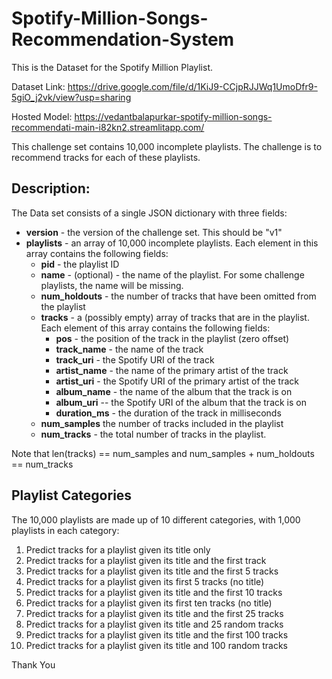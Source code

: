 # Spotify-Million-Songs-Recommendation-System
This is the Dataset for the Spotify Million Playlist.

Dataset Link: https://drive.google.com/file/d/1KiJ9-CCjpRJJWq1UmoDfr9-5giO_j2vk/view?usp=sharing

Hosted Model: https://vedantbalapurkar-spotify-million-songs-recommendati-main-i82kn2.streamlitapp.com/

This challenge set contains 10,000 incomplete playlists. The challenge is to recommend tracks for each of these playlists.

## Description:
The Data set consists of a single JSON dictionary with three fields:

   * **version** - the version of the challenge set. This should be "v1"
   * **playlists** - an array of 10,000 incomplete playlists. Each element in this array contains the following fields:
      * **pid** - the playlist ID
      * **name** - (optional) - the name of the playlist. For some challenge playlists, the name will be missing.
      * **num_holdouts** - the number of tracks that have been omitted from the playlist
      * **tracks** - a (possibly empty) array of tracks that are in the playlist. Each element of this array contains the following fields:
         * **pos** - the position of the track in the playlist (zero offset)
         * **track_name** - the name of the track
         * **track_uri** - the Spotify URI of the track
         * **artist_name** - the name of the primary artist of the track
         * **artist_uri** - the Spotify URI of the primary artist of the track
         * **album_name** - the name of the album that the track is on
         * **album_uri** -- the Spotify URI of the album that the track is on
         * **duration_ms** - the duration of the track in milliseconds
      * **num_samples** the number of tracks included in the playlist
      * **num_tracks** - the total number of tracks in the playlist.

  Note that len(tracks) == num\_samples and num\_samples + num\_holdouts == num\_tracks

## Playlist Categories
The 10,000 playlists are made up of 10 different categories, with 1,000 playlists in each category:

   1. Predict tracks for a playlist given its title only
   2. Predict tracks for a playlist given its title and the first track
   3. Predict tracks for a playlist given its title and the first 5 tracks
   4. Predict tracks for a playlist given its first 5 tracks (no title)
   5. Predict tracks for a playlist given its title and the first 10 tracks
   6. Predict tracks for a playlist given its first ten tracks (no title)
   7. Predict tracks for a playlist given its title and the first 25 tracks
   8. Predict tracks for a playlist given its title and 25 random tracks
   9. Predict tracks for a playlist given its title and the first 100 tracks
   10. Predict tracks for a playlist given its title and 100 random tracks
   
Thank You
